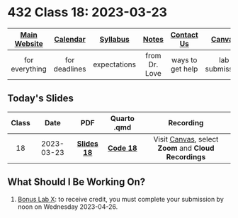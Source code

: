 # 432 Class 18: 2023-03-23

[Main Website](https://thomaselove.github.io/432-2023/) | [Calendar](https://thomaselove.github.io/432-2023/calendar.html) | [Syllabus](https://thomaselove.github.io/432-syllabus-2023/) | [Notes](https://thomaselove.github.io/432-notes/) | [Contact Us](https://thomaselove.github.io/432-2023/contact.html) | [Canvas](https://canvas.case.edu) | [Data and Code](https://github.com/THOMASELOVE/432-data) | [Sources](https://github.com/THOMASELOVE/432-classes-2023/tree/main/sources)
:-----------: | :--------------: | :----------: | :---------: | :-------------: | :-----------: | :------------: |:------:
for everything | for deadlines | expectations | from Dr. Love | ways to get help | lab submission | for downloads | to read

## Today's Slides

Class | Date | PDF | Quarto .qmd | Recording
:---: | :--------: | :------: | :------: | :-------------:
18 | 2023-03-23 | **[Slides 18](https://github.com/THOMASELOVE/432-slides-2023/blob/main/slides18.pdf)** | **[Code 18](https://github.com/THOMASELOVE/432-slides-2023/blob/main/slides18.qmd)** | Visit [Canvas](https://canvas.case.edu/), select **Zoom** and **Cloud Recordings**

## What Should I Be Working On?

1. [Bonus Lab X](https://thomaselove.github.io/432-2023/labX.html): to receive credit, you must complete your submission by noon on Wednesday 2023-04-26.
